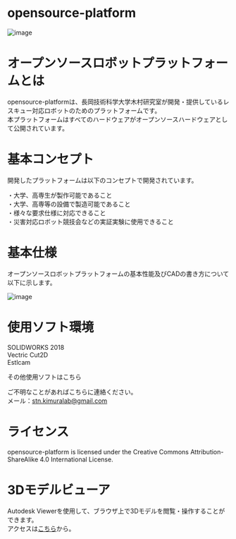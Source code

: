 # opensource-platform
![image](https://user-images.githubusercontent.com/93763065/211138959-c709bd07-9d78-4def-be3c-f00fe92557c6.png)

# オープンソースロボットプラットフォームとは
opensource-platformは、長岡技術科学大学木村研究室が開発・提供しているレスキュー対応ロボットのためのプラットフォームです。<br>
本プラットフォームはすべてのハードウェアがオープンソースハードウェアとして公開されています。

# 基本コンセプト
開発したプラットフォームは以下のコンセプトで開発されています。

・大学、高専生が製作可能であること<br>
・大学、高専等の設備で製造可能であること<br>
・様々な要求仕様に対応できること<br>
・災害対応ロボット競技会などの実証実験に使用できること<br>

# 基本仕様
オープンソースロボットプラットフォームの基本性能及びCADの書き方について以下に示します。

![image](https://user-images.githubusercontent.com/93763065/211144399-1716ca6f-ff36-4432-afb9-0dab2f8d3528.png)

# 使用ソフト環境
SOLIDWORKS 2018<br>
Vectric Cut2D<br>
Estlcam<br>

その他使用ソフトはこちら

ご不明なことがあればこちらに連絡ください。<br>
メール：stn.kimuralab@gmail.com

# ライセンス
opensource-platform is licensed under the Creative Commons Attribution-ShareAlike 4.0 International License.

# 3Dモデルビューア
Autodesk Viewerを使用して、ブラウザ上で3Dモデルを閲覧・操作することができます。<br>
アクセスは[こちら](https://autode.sk/3IsuZBB)から。

